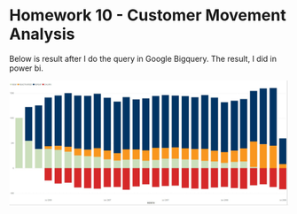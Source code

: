 # Homework 10 - Customer Movement Analysis
Below is result after I do the query in Google Bigquery.
The result, I did in power bi.

![cust_bi](https://github.com/tjinjutha/BADS7105-CRM-analytics-and-intelligenece/blob/main/Homework%2010/CUST_MOVE.JPG)
